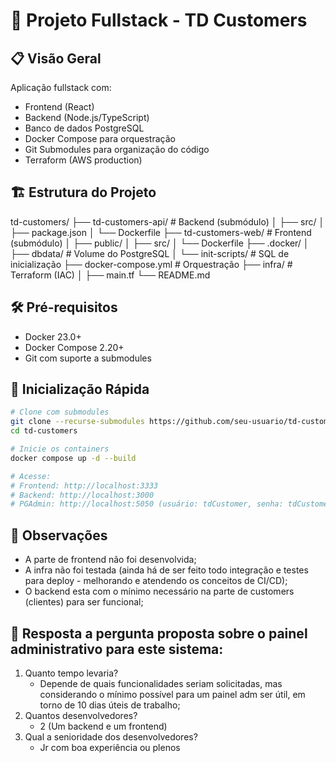 # 🚀 Projeto Fullstack - TD Customers

## 📋 Visão Geral

Aplicação fullstack com:

- Frontend (React)
- Backend (Node.js/TypeScript)
- Banco de dados PostgreSQL
- Docker Compose para orquestração
- Git Submodules para organização do código
- Terraform (AWS production)

## 🏗️ Estrutura do Projeto

td-customers/
├── td-customers-api/ # Backend (submódulo)
│ ├── src/
│ ├── package.json
│ └── Dockerfile
├── td-customers-web/ # Frontend (submódulo)
│ ├── public/
│ ├── src/
│ └── Dockerfile
├── .docker/
│ ├── dbdata/ # Volume do PostgreSQL
│ └── init-scripts/ # SQL de inicialização
├── docker-compose.yml # Orquestração
├── infra/ # Terraform (IAC)
│ ├── main.tf
└── README.md

## 🛠️ Pré-requisitos

- Docker 23.0+
- Docker Compose 2.20+
- Git com suporte a submodules

## 🚀 Inicialização Rápida

```bash
# Clone com submodules
git clone --recurse-submodules https://github.com/seu-usuario/td-customers.git
cd td-customers

# Inicie os containers
docker compose up -d --build

# Acesse:
# Frontend: http://localhost:3333
# Backend: http://localhost:3000
# PGAdmin: http://localhost:5050 (usuário: tdCustomer, senha: tdCustomer)
```

## 🚀 Observações

- A parte de frontend não foi desenvolvida;
- A infra não foi testada (ainda há de ser feito todo integração e testes para deploy - melhorando e atendendo os conceitos de CI/CD);
- O backend esta com o mínimo necessário na parte de customers (clientes) para ser funcional;

## 🚀 Resposta a pergunta proposta sobre o painel administrativo para este sistema:

1. Quanto tempo levaria?
   - Depende de quais funcionalidades seriam solicitadas, mas considerando o mínimo possível para um painel adm ser útil, em torno de 10 dias úteis de trabalho;
2. Quantos desenvolvedores?
   - 2 (Um backend e um frontend)
3. Qual a senioridade dos desenvolvedores?
   - Jr com boa experiência ou plenos
